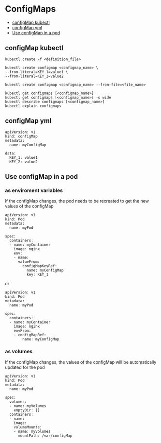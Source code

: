 # ConfigMaps

- [configMap kubectl]()
- [configMap yml]()
- [Use configMap in a pod]()

## configMap kubectl
```
kubectl create -f <definition_file>

kubectl create configmap <configmap_name> \
--from-literal=KEY_1=value1 \
--from-literal=KEY_2=value2

kubectl create configmap <configmap_name> --from-file=<file_name>

kubectl get configmaps [<configmap_name>]
kubectl get configmaps [<configmap_name>] -o wide
kubectl describe configmaps [<configmap_name>]
kubectl explain configmaps
```

## configMap yml
```
apiVersion: v1
kind: configMap
metadata:
  name: myConfigMap

data:
  KEY_1: value1
  KEY_2: value2
```

## Use configMap in a pod

### as enviroment variables
If the configMap changes, the pod needs to be recreated to get the new values of the configMap

```
apiVersion: v1
kind: Pod
metadata:
  name: myPod
  
spec:
  containers:
  - name: myContainer
    image: nginx
    env:
    - name:
      valueFrom:
        configMapKeyRef:
          name: myConfigMap
          key: KEY_1
```

or 

```
apiVersion: v1
kind: Pod
metadata:
  name: myPod
  
spec:
  containers:
  - name: myContainer
    image: nginx
    envFrom:
    - configMapRef:
        name: myConfigMap
```

### as volumes
If the configMap changes, the values of the configMap will be automatically updated for the pod

```
apiVersion: v1
kind: Pod
metadata:
  name: myPod
  
spec:
  volumes:
  - name: myVolumes
    emptyDir: {}
  containers:
  - name:
    image:
    volumeMounts:
    - name: myVolumes
      mountPath: /var/configMap
```
